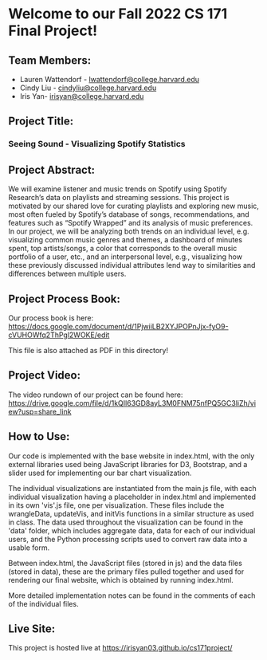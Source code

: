 # Welcome to our Fall 2022 CS 171 Final Project!

## Team Members: 
* Lauren Wattendorf - lwattendorf@college.harvard.edu
* Cindy Liu - cindyliu@college.harvard.edu
* Iris Yan- irisyan@college.harvard.edu

## Project Title: 
### Seeing Sound - Visualizing Spotify Statistics

## Project Abstract:
We will examine listener and music trends on Spotify using Spotify Research’s data on playlists and streaming sessions. This project is motivated by our shared love for curating playlists and exploring new music, most often fueled by Spotify’s database of songs, recommendations, and features such as “Spotify Wrapped” and its analysis of music preferences. In our project, we will be analyzing both trends on an individual level, e.g. visualizing common music genres and themes, a dashboard of minutes spent, top artists/songs, a color that corresponds to the overall music portfolio of a user, etc., and an interpersonal level, e.g., visualizing how these previously discussed individual attributes lend way to similarities and differences between multiple users. 

## Project Process Book:
Our process book is here: https://docs.google.com/document/d/1PjwiiLB2XYJPOPnJjx-fyO9-cVUHOWfq2ThPgl2WOKE/edit

This file is also attached as PDF in this directory!

## Project Video:
The video rundown of our project can be found here: https://drive.google.com/file/d/1kQIl63GD8ayL3M0FNM75nfPQ5GC3liZh/view?usp=share_link

## How to Use:
Our code is implemented with the base website in index.html, 
with the only external libraries used being JavaScript libraries for D3, Bootstrap, and a slider
used for implementing our bar chart visualization. 

The individual visualizations are instantiated from the main.js file, with each individual 
visualization having a placeholder in index.html and implemented in its own 'vis'.js file, 
one per visualization. These files include the wrangleData, updateVis, and initVis functions
in a similar structure as used in class. The data used throughout the visualization can be found in 
the 'data' folder, which includes aggregate data, data for each of our individual users, and 
the Python processing scripts used to convert raw data into a usable form. 

Between index.html, the JavaScript files (stored in js) and the data files (stored in data),
these are the primary files pulled together and used for rendering our final website, 
which is obtained by running index.html. 

More detailed implementation notes can be found in the comments of each of the 
individual files. 

## Live Site:
This project is hosted live at 
https://irisyan03.github.io/cs171project/